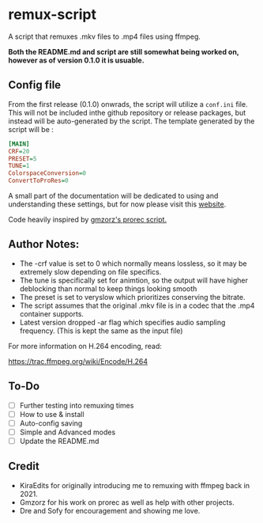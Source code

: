 # remux-script

A script that remuxes .mkv files to .mp4 files using ffmpeg.

**Both the README.md and script are still somewhat being worked on, however as of version 0.1.0 it is usuable.**

## Config file

From the first release (0.1.0) onwrads, the script will utilize a `conf.ini` file. This will not be included inthe github repository or release packages, but instead will be auto-generated by the script. The template generated by the script will be :

```ini
[MAIN]
CRF=20
PRESET=5
TUNE=1
ColorspaceConversion=0
ConvertToProRes=0
```

A small part of the documentation will be dedicated to using and understanding these settings, but for now please visit this [website](https://trac.ffmpeg.org/wiki/Encode/H.264).

Code heavily inspired by [gmzorz's prorec script.](https://github.com/gmzorz/prerecs)

## Author Notes:

-   The -crf value is set to 0 which normally means lossless, so it may be extremely slow depending on file specifics.
-   The tune is specifically set for animtion, so the output will have higher deblocking than normal to keep things looking smooth
-   The preset is set to veryslow which prioritizes conserving the bitrate.
-   The script assumes that the original .mkv file is in a codec that the .mp4 container supports.
-   Latest version dropped -ar flag which specifies audio sampling frequency. (This is kept the same as the input file)

For more information on H.264 encoding, read:

https://trac.ffmpeg.org/wiki/Encode/H.264

## To-Do

-   [ ] Further testing into remuxing times
-   [ ] How to use & install
-   [ ] Auto-config saving
-   [ ] Simple and Advanced modes
-   [ ] Update the README.md

## Credit

-   KiraEdits for originally introducing me to remuxing with ffmpeg back in 2021.
-   Gmzorz for his work on prorec as well as help with other projects.
-   Dre and Sofy for encouragement and showing me love.
